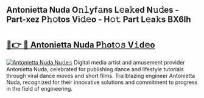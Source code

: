 ## Antonietta Nuda O𝚗𝚕yf𝚊ns L𝚎a𝚔ed N𝚞𝚍es - Part-xez P𝚑𝚘tos Vi𝚍𝚎o - H𝚘𝚝 Part L𝚎a𝚔s BX6lh

# <h2><a href="http://kfcj0d0.oniu.top/?m=Antonietta+Nuda">🔗👉 🔴 Antonietta Nuda P𝚑ot𝚘𝚜 V𝚒d𝚎o</a></h2>

[![Antonietta Nuda Nu𝚍e𝚜](https://i.imgur.com/0qMVB7G.gif)](http://kfcj0d0.oniu.top/?m=Antonietta+Nuda)
Digital media artist and amusement provider Antonietta Nuda, celebrated for publishing dance and lifestyle tutorials through viral dance moves and short films. Trailblazing engineer Antonietta Nuda, recognized for their innovative solutions and commitment to progress in the field of engineering.  
